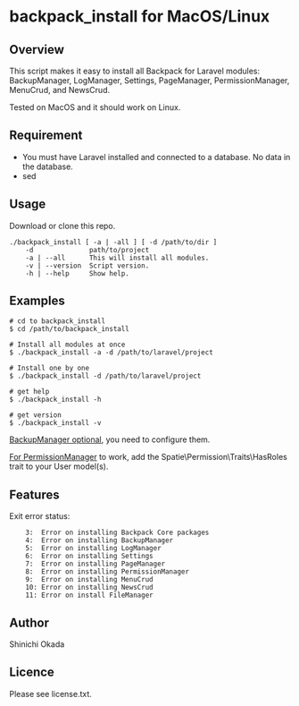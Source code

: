 # backpack_install for MacOS/Linux

## Overview

This script makes it easy to install all Backpack for Laravel modules:
BackupManager, LogManager, Settings, PageManager, PermissionManager, MenuCrud, and NewsCrud.

Tested on MacOS and it should work on Linux.

## Requirement

- You must have Laravel installed and connected to a database. No data in the database.
- sed

## Usage

Download or clone this repo.

```terminal
./backpack_install [ -a | -all ] [ -d /path/to/dir ]
    -d              path/to/project
    -a | --all      This will install all modules.
    -v | --version  Script version.
    -h | --help     Show help.
```

## Examples

```terminal
# cd to backpack_install
$ cd /path/to/backpack_install

# Install all modules at once
$ ./backpack_install -a -d /path/to/laravel/project

# Install one by one
$ ./backpack_install -d /path/to/laravel/project

# get help
$ ./backpack_install -h

# get version
$ ./backpack_install -v

```

[BackupManager optional](https://github.com/Laravel-Backpack/BackupManager#install), you need to configure them.

[For PermissionManager](https://github.com/Laravel-Backpack/PermissionManager#install) to work, add the Spatie\Permission\Traits\HasRoles trait to your User model(s).

## Features

Exit error status:

```terminal
    3:  Error on installing Backpack Core packages
    4:  Error on installing BackupManager
    5:  Error on installing LogManager
    6:  Error on installing Settings
    7:  Error on installing PageManager
    8:  Error on installing PermissionManager
    9:  Error on installing MenuCrud
    10: Error on installing NewsCrud
    11: Error on install FileManager
```

## Author

Shinichi Okada

## Licence

Please see license.txt.
